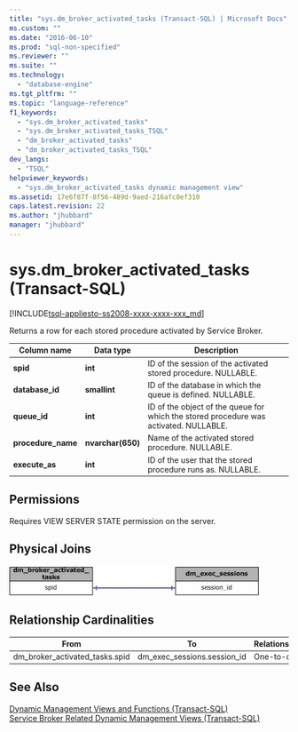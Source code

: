```yaml
---
title: "sys.dm_broker_activated_tasks (Transact-SQL) | Microsoft Docs"
ms.custom: ""
ms.date: "2016-06-10"
ms.prod: "sql-non-specified"
ms.reviewer: ""
ms.suite: ""
ms.technology: 
  - "database-engine"
ms.tgt_pltfrm: ""
ms.topic: "language-reference"
f1_keywords: 
  - "sys.dm_broker_activated_tasks"
  - "sys.dm_broker_activated_tasks_TSQL"
  - "dm_broker_activated_tasks"
  - "dm_broker_activated_tasks_TSQL"
dev_langs: 
  - "TSQL"
helpviewer_keywords: 
  - "sys.dm_broker_activated_tasks dynamic management view"
ms.assetid: 17e6f87f-8f56-489d-9aed-216afc8ef310
caps.latest.revision: 22
ms.author: "jhubbard"
manager: "jhubbard"
---
```

# sys.dm_broker_activated_tasks (Transact-SQL)
[!INCLUDE[tsql-appliesto-ss2008-xxxx-xxxx-xxx_md](../../../a9retired/includes/tsql-appliesto-ss2008-xxxx-xxxx-xxx-md.md)]

  Returns a row for each stored procedure activated by Service Broker.  
 

|Column name|Data type|Description|  
|-----------------|---------------|-----------------|  
|**spid**|**int**|ID of the session of the activated stored procedure. NULLABLE.|  
|**database_id**|**smallint**|ID of the database in which the queue is defined. NULLABLE.|  
|**queue_id**|**int**|ID of the object of the queue for which the stored procedure was activated. NULLABLE.|  
|**procedure_name**|**nvarchar(650)**|Name of the activated stored procedure. NULLABLE.|  
|**execute_as**|**int**|ID of the user that the stored procedure runs as. NULLABLE.|  
  
## Permissions  
 Requires VIEW SERVER STATE permission on the server.  
  
## Physical Joins  
 ![Joins for sys.dm_broker_activated_tasks](../../../relational-databases/reference/system-dynamic-management-views/media/join-dm-broker-activated-tasks-1.gif "Joins for sys.dm_broker_activated_tasks")  
  
## Relationship Cardinalities  
  
|From|To|Relationship|  
|----------|--------|------------------|  
|dm_broker_activated_tasks.spid|dm_exec_sessions.session_id|One-to-one|  
  
## See Also  
 [Dynamic Management Views and Functions &#40;Transact-SQL&#41;](../Topic/Dynamic%20Management%20Views%20and%20Functions%20\(Transact-SQL\).md)   
 [Service Broker Related Dynamic Management Views &#40;Transact-SQL&#41;](../../../relational-databases/reference/system-dynamic-management-views/service-broker-related-dynamic-management-views-transact-sql.md)  
  
  